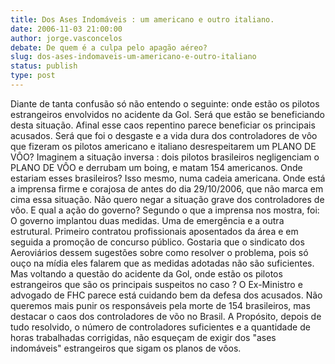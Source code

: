 ```yaml
---
title: Dos Ases Indomáveis : um americano e outro italiano.
date: 2006-11-03 21:00:00
author: jorge.vasconcelos
debate: De quem é a culpa pelo apagão aéreo?
slug: dos-ases-indomaveis-um-americano-e-outro-italiano
status: publish 
type: post
---
```


Diante de tanta confusão só não entendo o seguinte: onde estão os pilotos estrangeiros envolvidos no acidente da Gol. Será que estão se beneficiando desta situação. Afinal esse caos repentino parece beneficiar os principais acusados. Será que foi o desgaste e a vida dura dos controladores de vôo que fizeram os pilotos americano e italiano desrespeitarem um PLANO DE VÔO? 
Imaginem a situação inversa : dois pilotos brasileiros negligenciam o PLANO DE VÔO e derrubam um boing, e matam 154 americanos. Onde estariam esses brasileiros? Isso mesmo, numa cadeia americana.
Onde está a imprensa firme e corajosa de antes do dia 29/10/2006, que não marca em cima essa situação.
Não quero negar a situação grave dos controladores de vôo. E qual a ação do governo? Segundo o que a imprensa nos mostra, foi: 
O governo implantou duas medidas. Uma de emergência e a outra estrutural. Primeiro contratou profissionais aposentados da área e em seguida a promoção de concurso público. Gostaria que o sindicato dos Aeroviários dessem sugestões sobre como resolver o problema, pois só ouço na mídia eles falarem que as medidas adotadas não são suficientes.
Mas voltando a questão do acidente da Gol, onde estão os pilotos estrangeiros que são os principais suspeitos no caso ? O Ex-Ministro e advogado de FHC parece está cuidando bem da defesa dos acusados. Não queremos mais punir os responsáveis pela morte de 154 brasileiros, mas destacar o caos dos controladores de võo no Brasil. A Propósito, depois de tudo resolvido, o número de controladores suficientes e a quantidade de horas trabalhadas corrigidas, não esqueçam de exigir dos "ases indomáveis" estrangeiros que sigam os planos de vôos.
